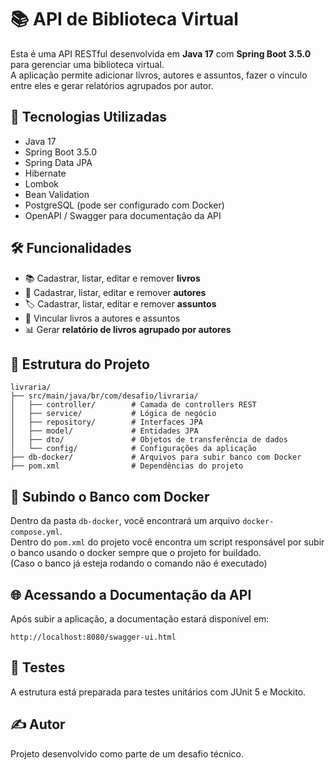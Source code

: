 
# 📚 API de Biblioteca Virtual

Esta é uma API RESTful desenvolvida em **Java 17** com **Spring Boot 3.5.0** para gerenciar uma biblioteca virtual.  
A aplicação permite adicionar livros, autores e assuntos, fazer o vínculo entre eles e gerar relatórios agrupados por autor.

## 🚀 Tecnologias Utilizadas

- Java 17
- Spring Boot 3.5.0
- Spring Data JPA
- Hibernate
- Lombok
- Bean Validation
- PostgreSQL (pode ser configurado com Docker)
- OpenAPI / Swagger para documentação da API

## 🛠 Funcionalidades

- 📚 Cadastrar, listar, editar e remover **livros**
- 👤 Cadastrar, listar, editar e remover **autores**
- 🏷️ Cadastrar, listar, editar e remover **assuntos**
- 🔗 Vincular livros a autores e assuntos
- 📊 Gerar **relatório de livros agrupado por autores**

## 📁 Estrutura do Projeto

```
livraria/
├── src/main/java/br/com/desafio/livraria/
│   ├── controller/        # Camada de controllers REST
│   ├── service/           # Lógica de negócio
│   ├── repository/        # Interfaces JPA
│   ├── model/             # Entidades JPA
│   ├── dto/               # Objetos de transferência de dados
│   └── config/            # Configurações da aplicação
├── db-docker/             # Arquivos para subir banco com Docker
├── pom.xml                # Dependências do projeto
```

## 🐳 Subindo o Banco com Docker

Dentro da pasta `db-docker`, você encontrará um arquivo `docker-compose.yml`.  
Dentro do `pom.xml` do projeto você encontra um script responsável por subir o banco usando o docker sempre que o projeto for buildado.  
(Caso o banco já esteja rodando o comando não é executado)

## 🌐 Acessando a Documentação da API

Após subir a aplicação, a documentação estará disponível em:

```
http://localhost:8080/swagger-ui.html
```

## 🧪 Testes

A estrutura está preparada para testes unitários com JUnit 5 e Mockito.

## ✍️ Autor

Projeto desenvolvido como parte de um desafio técnico.
